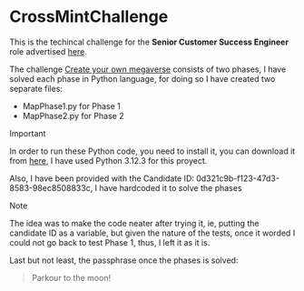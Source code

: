 # CrossMintChallenge

This is the techincal challenge for the **Senior Customer Success Engineer** role advertised [here](https://crossmint.notion.site/Senior-Customer-Success-Engineer-MAD-7f5715cfbc9946c28d82f3361f086f2f).

The challenge [Create your own megaverse](https://challenge.crossmint.io/) consists of two phases, I have solved each phase in Python language, for doing so I have created two separate files:

* MapPhase1.py for Phase 1
* MapPhase2.py for Phase 2

> [!IMPORTANT]
> In order to run these Python code, you need to install it, you can download it from [here](https://www.python.org/downloads/), I have used Python 3.12.3 for this proyect.

Also, I have been provided with the Candidate ID: 0d321c9b-f123-47d3-8583-98ec8508833c, I have hardcoded it to solve the phases

> [!NOTE]
> The idea was to make the code neater after trying it, ie, putting the candidate ID as a variable, but given the nature of the tests, once it worded I could not go back to test Phase 1, thus, I left it as it is.

Last but not least, the passphrase once the phases is solved:
>Parkour to the moon!

